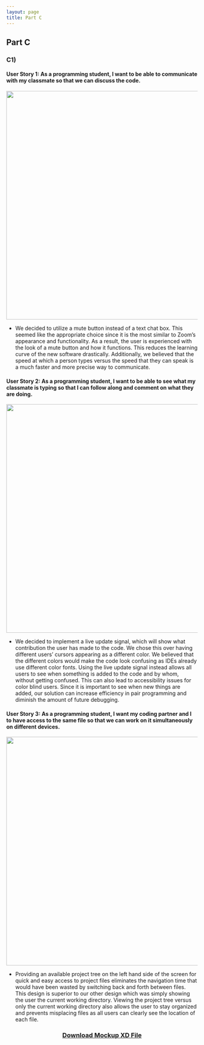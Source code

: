 ```yaml
---
layout: page
title: Part C
---
```

## Part C

### C1) 

#### User Story 1: As a programming student, I want to be able to communicate with my classmate so that we can discuss the code.
<p align="center">
<img src="https://i.imgur.com/xiKbFCb.png" width="600">
</p>

* We decided to utilize a mute button instead of a text chat box. This seemed like the appropriate choice since it is the most similar to Zoom’s appearance and functionality. 
As a result, the user is experienced with the look of a mute button and how it functions. This reduces the learning curve of the new software drastically. 
Additionally, we believed that the speed at which a person types versus the speed that they can speak is a much faster and more precise way to communicate. 

#### User Story 2: As a programming student, I want to be able to see what my classmate is typing so that I can follow along and comment on what they are doing.
<p align="center">
<img src="https://i.imgur.com/dMezaJe.png" width="600">
</p>

* We decided to implement a live update signal, which will show what contribution the user has made to the code. We chose this over having different users’ cursors appearing 
as a different color. We believed that the different colors would make the code look confusing as IDEs already use different color fonts. Using the live update signal instead 
allows all users to see when something is added to the code and by whom, without getting confused. This can also lead to accessibility issues for color blind users. Since it is 
important to see when new things are added, our solution can increase efficiency in pair programming and diminish the amount of future debugging. 

#### User Story 3: As a programming student, I want my coding partner and I to have access to the same file so that we can work on it simultaneously on different devices.
<p align="center">
<img src="https://i.imgur.com/j1C0EFe.png" width="600">
</p>

* Providing an available project tree on the left hand side of the screen for quick and easy access to project files eliminates the navigation time that would have been wasted
by switching back and forth between files. This design is superior to our other design which was simply showing the user the current working directory. Viewing the project tree
versus only the current working directory also allows the user to stay organized and prevents misplacing files as all users can clearly see the location of each file.

<h3 align="center"><a href="https://github.com/jbs26156/4800-Term-Project/raw/main/Milestone%203%20-%20Part%20C.xd" download>Download Mockup XD File</a></h3>
